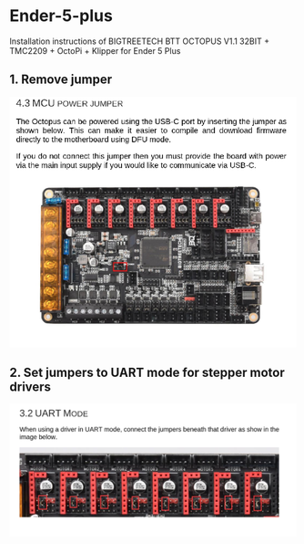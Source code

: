 # Ender-5-plus
Installation instructions of BIGTREETECH BTT OCTOPUS V1.1 32BIT + TMC2209  + OctoPi + Klipper for Ender 5 Plus

## 1. Remove jumper
<img src="https://github.com/juldaani/Ender-5-plus/blob/main/pics/mcu-jumper2.png" width="650">

## 2. Set jumpers to UART mode for stepper motor drivers
<img src="https://github.com/juldaani/Ender-5-plus/blob/main/pics/uart-jumpers.png" width="650">
